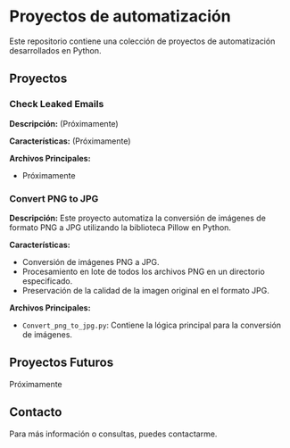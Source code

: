 # Proyectos de automatización

Este repositorio contiene una colección de proyectos de automatización desarrollados en Python.

## Proyectos

### Check Leaked Emails

**Descripción:**
(Próximamente)

**Características:**
(Próximamente)

**Archivos Principales:**
- Próximamente

### Convert PNG to JPG

**Descripción:**
Este proyecto automatiza la conversión de imágenes de formato PNG a JPG utilizando la biblioteca Pillow en Python.

**Características:**
- Conversión de imágenes PNG a JPG.
- Procesamiento en lote de todos los archivos PNG en un directorio especificado.
- Preservación de la calidad de la imagen original en el formato JPG.

**Archivos Principales:**
- `Convert_png_to_jpg.py`: Contiene la lógica principal para la conversión de imágenes.

## Proyectos Futuros
Próximamente

## Contacto
Para más información o consultas, puedes contactarme.
